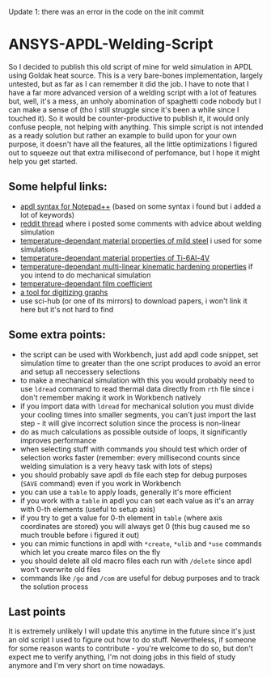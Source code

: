 Update 1: there was an error in the code on the init commit

# ANSYS-APDL-Welding-Script
So I decided to publish this old script of mine for weld simulation in APDL using Goldak heat source. This is a very bare-bones implementation, largely untested, but as far as I can remember it did the job. I have to note that I have a far more advanced version of a welding script with a lot of features but, well, it's a mess, an unholy abomination of spaghetti code nobody but I can make a sense of (tho I still struggle since it's been a while since I touched it). So it would be counter-productive to publish it, it would only confuse people, not helping with anything. This simple script is not intended as a ready solution but rather an example to build upon for your own purpose, it doesn't have all the features, all the little optimizations I figured out to squeeze out that extra millisecond of perfomance, but I hope it might help you get started.

## Some helpful links:
- [apdl syntax for Notepad++](https://gist.github.com/sikvelsigma/9a4e602451a2c54986f9adba68f76320) (based on some syntax i found but i added a lot of keywords)
- [reddit thread](https://www.reddit.com/r/ANSYS/comments/jujsyq/help_with_apdl_code_for_goldak_heat_source/) where i posted some comments with advice about welding simulation
- [temperature-dependant material properties of mild steel](https://www.sciencedirect.com/science/article/abs/pii/S0927025607003345) i used for some simulations
- [temperature-dependant material properties of Ti-6Al-4V](https://repositories.lib.utexas.edu/handle/2152/89257)
- [temperature-dependant multi-linear kinematic hardening properties](https://www.sciencedirect.com/science/article/abs/pii/S0950061817301769) if you intend to do mechanical simulation
- [temperature-dependant film coefficient](https://www.sciencedirect.com/science/article/abs/pii/S0927025607003345)
- [a tool for digitizing graphs](https://automeris.io/WebPlotDigitizer/)
- use sci-hub (or one of its mirrors) to download papers, i won't link it here but it's not hard to find
## Some extra points:
- the script can be used with Workbench, just add apdl code snippet, set simulation time to greater than the one script produces to avoid an error and setup all neccessery selections
- to make a mechanical simulation with this you would probably need to use `ldread` command to read thermal data directly from `rth` file since i don't remember making it work in Workbench natively
- if you import data with `ldread` for mechanical solution you must divide your cooling times into smaller segments, you can't just import the last step - it will give incorrect solution since the process is non-linear
- do as much calculations as possible outside of loops, it significantly improves performance 
- when selecting stuff with commands you should test which order of selection works faster (remember: every millisecond counts since welding simulation is a very heavy task with lots of steps)
- you should probably save apdl `db` file each step for debug purposes (`SAVE` command) even if you work in Workbench
- you can use a `table` to apply loads, generally it's more efficient
- if you work with a `table` in apdl you can set each value as it's an array with 0-th elements (useful to setup axis)
- if you try to get a value for 0-th element in `table` (where axis coordinates are stored) you will always get 0 (this bug caused me so much trouble before i figured it out)
- you can mimic functions in apdl with `*create`, `*ulib` and `*use` commands which let you create marco files on the fly 
- you should delete all old macro files each run with `/delete` since apdl won't overwrite old files
- commands like `/go` and `/com` are useful for debug purposes and to track the solution process

## Last points
It is extremely unlikely I will update this anytime in the future since it's just an old script I used to figure out how to do stuff. Nevertheless, if someone for some reason wants to contribute - you're welcome to do so, but don't expect me to verify anything, I'm not doing jobs in this field of study anymore and I'm very short on time nowadays.